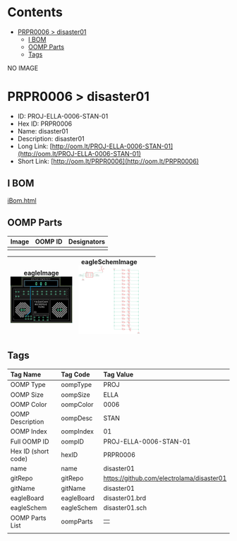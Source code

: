 



Contents
========

* [PRPR0006 > disaster01](#prpr0006--disaster01)
	* [I BOM](#i-bom)
	* [OOMP Parts](#oomp-parts)
	* [Tags](#tags)
  
NO IMAGE  
# PRPR0006 > disaster01

- ID: PROJ-ELLA-0006-STAN-01
- Hex ID: PRPR0006
- Name: disaster01
- Description: disaster01
- Long Link: [http://oom.lt/PROJ-ELLA-0006-STAN-01](http://oom.lt/PROJ-ELLA-0006-STAN-01)
- Short Link: [http://oom.lt/PRPR0006](http://oom.lt/PRPR0006)

## I BOM
  
[iBom.html](https://htmlpreview.github.io/?https://github.com/oomlout/oomlout_OOMP_projects_V2/blob/main/PROJ/ELLA/0006/STAN/01/ibom.html)
## OOMP Parts
  

|Image|OOMP ID|Designators|
| :--- | :--- | :--- |
||||
  

|eagleImage<br>[![](https://raw.githubusercontent.com/oomlout/oomlout_OOMP_projects_V2/main/PROJ/ELLA/0006/STAN/01/eagleImage_140.png)](https://github.com/oomlout/oomlout_OOMP_projects_V2/tree/main/PROJ/ELLA/0006/STAN/01/eagleImage.png)|eagleSchemImage<br>[![](https://raw.githubusercontent.com/oomlout/oomlout_OOMP_projects_V2/main/PROJ/ELLA/0006/STAN/01/eagleSchemImage_140.png)](https://github.com/oomlout/oomlout_OOMP_projects_V2/tree/main/PROJ/ELLA/0006/STAN/01/eagleSchemImage.png)|||
| :---: | :---: | :---: | :---: |

## Tags
  

|Tag Name|Tag Code|Tag Value|
| :--- | :--- | :--- |
|OOMP Type|oompType|PROJ|
|OOMP Size|oompSize|ELLA|
|OOMP Color|oompColor|0006|
|OOMP Description|oompDesc|STAN|
|OOMP Index|oompIndex|01|
|Full OOMP ID|oompID|PROJ-ELLA-0006-STAN-01|
|Hex ID (short code)|hexID|PRPR0006|
|name|name|disaster01|
|gitRepo|gitRepo|https://github.com/electrolama/disaster01|
|gitName|gitName|disaster01|
|eagleBoard|eagleBoard|disaster01.brd|
|eagleSchem|eagleSchem|disaster01.sch|
|OOMP Parts List|oompParts|<table><tr><td></td></tr></table>|
||||
